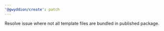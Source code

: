 ```yaml
---
'@gwyddion/create': patch
---
```


Resolve issue where not all template files are bundled in published package.
